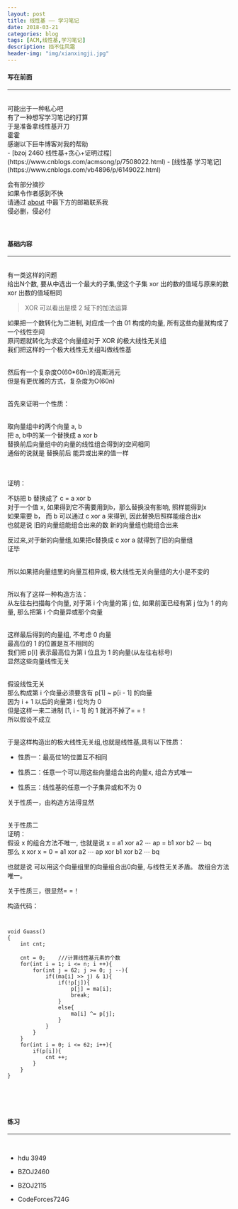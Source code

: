 ```yaml
---
layout: post
title: 线性基 —— 学习笔记
date: 2018-03-21
categories: blog
tags: [ACM,线性基,学习笔记]
description: 挡不住风霜
header-img: "img/xianxingji.jpg"
---
```


#### 写在前面
***
<br>
可能出于一种私心吧<br>
有了一种想写学习笔记的打算<br>
于是准备拿线性基开刀<br>
霍霍<br>
感谢以下巨牛博客对我的帮助<br>
- [bzoj 2460 线性基+贪心+证明过程](https://www.cnblogs.com/acmsong/p/7508022.html)
- [线性基 学习笔记](https://www.cnblogs.com/vb4896/p/6149022.html)

会有部分摘抄<br>
如果令作者感到不快<br>
请通过 [about](http://seventeenjcinta.com/about/) 中最下方的邮箱联系我<br>
侵必删，侵必付<br><br><br>

#### 基础内容
***
<br>
有一类这样的问题<br>
给出N个数, 要从中选出一个最大的子集,使这个子集 xor 出的数的值域与原来的数 xor 出数的值域相同<br>

> XOR 可以看出是模 2 域下的加法运算

如果把一个数转化为二进制, 对应成一个由 01 构成的向量, 所有这些向量就构成了一个线性空间<br>
原问题就转化为求这个向量组对于 XOR 的极大线性无关组<br>
我们把这样的一个极大线性无关组叫做线性基<br><br>

然后有一个复杂度O(60*60n)的高斯消元<br>
但是有更优雅的方式，复杂度为O(60n)<br><br>

首先来证明一个性质：<br><br>

取向量组中的两个向量 a, b<br>
把 a, b中的某一个替换成 a xor b<br>
替换前后向量组中的向量的线性组合得到的空间相同<br>
通俗的说就是 替换前后 能异或出来的值一样<br><br><br>

证明：<br>

不妨把 b 替换成了 c = a xor b<br>
对于一个值 x, 如果得到它不需要用到b，那么替换没有影响, 照样能得到x<br>
如果需要 b， 而 b 可以通过 c xor a 来得到, 因此替换后照样能组合出x<br>
也就是说 旧的向量组能组合出来的数  新的向量组也能组合出来<br>
 
反过来,对于新的向量组,如果把c替换成 c xor a  就得到了旧的向量组<br>
证毕<br><br>

所以如果把向量组里的向量互相异或, 极大线性无关向量组的大小是不变的<br><br>

所以有了这样一种构造方法：<br>
从左往右扫描每个向量, 对于第 i 个向量的第 j 位, 如果前面已经有第 j 位为 1 的向量, 那么把第 i 个向量异或那个向量<br><br>

这样最后得到的向量组, 不考虑 0 向量<br>
最高位的 1 的位置是互不相同的<br>
我们把 p[i] 表示最高位为第 i 位且为 1 的向量(从左往右标号)<br>
显然这些向量线性无关<br><br>

假设线性无关<br>
那么构成第 i 个向量必须要含有 p[1] ~ p[i - 1] 的向量<br>
因为 i + 1 以后的向量第 i 位均为 0<br>
但是这样一来二进制 [1, i - 1] 的 1 就消不掉了= =！<br>
所以假设不成立<br><br>

于是这样构造出的极大线性无关组,也就是线性基,具有以下性质：<br>

- 性质一：最高位1的位置互不相同

- 性质二：任意一个可以用这些向量组合出的向量x, 组合方式唯一

- 性质三：线性基的任意一个子集异或和不为 0

关于性质一，由构造方法得显然<br><br>

关于性质二<br>
证明：<br>
假设 x 的组合方法不唯一, 也就是说 x = a1 xor a2 ⋯ ap = b1 xor b2 ⋯ bq<br>
那么 x xor x = 0 = a1 xor a2 ⋯ ap xor b1 xor b2 ⋯ bq<br>

也就是说 可以用这个向量组里的向量组合出0向量, 与线性无关矛盾。 故组合方法唯一。<br>

关于性质三，很显然= =！<br>

构造代码：<br>
<pre><code>

void Guass()
{
	int cnt;

	cnt = 0;	///计算线性基元素的个数
    for(int i = 1; i <= n; i ++){
        for(int j = 62; j >= 0; j --){
            if((ma[i] >> j) & 1){
                if(!p[j]){
                	p[j] = ma[i]; 
                	break;
                }
                else{
                	ma[i] ^= p[j];
            	}
            }
        }
    }
    for(int i = 0; i <= 62; i++){
    	if(p[i]){
    		cnt ++;
    	}
    }
}
</code></pre>
<br><br><br>

#### 练习
***
<br>

- hdu 3949

- BZOJ2460

- BZOJ2115 

- CodeForces724G


